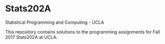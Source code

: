 # Stats202A
Statistical Programming and Computing - UCLA

This repository contains solutions to the programming assignments for Fall 2017 Stats202A at UCLA.
